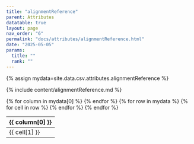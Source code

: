 ```yaml
---
title: "alignmentReference"
parent: Attributes
datatable: true
layout: page
nav_order: "6"
permalink: "docs/attributes/alignmentReference.html"
date: "2025-05-05"
params:
  title: ""
  rank: ""
---
```

{% assign mydata=site.data.csv.attributes.alignmentReference %} 

{% include content/alignmentReference.md %}

<table id="myTable" class="display" style="width:100%">
    <thead>
    {% for column in mydata[0] %}
        <th>{{ column[0] }}</th>
    {% endfor %}
    </thead>
    <tbody>
    {% for row in mydata %}
        <tr>
        {% for cell in row %}
            <td>{{ cell[1] }}</td>
        {% endfor %}
        </tr>
    {% endfor %}
    </tbody>
</table>
<script type="text/javascript">
  $(document).ready(function () {
    $('#myTable').DataTable({
      responsive: true,
      deferRender: false,
      paging: false,
      order: [],
    });
  });
</script>
